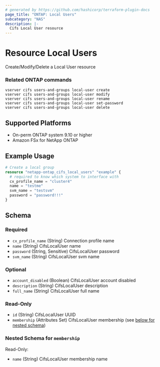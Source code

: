 ```yaml
---
# generated by https://github.com/hashicorp/terraform-plugin-docs
page_title: "ONTAP: Local Users"
subcategory: "NAS"
description: |-
  Cifs Local User resource
---
```


# Resource Local Users

Create/Modify/Delete a Local User resource

### Related ONTAP commands
```commandline
vserver cifs users-and-groups local-user create
vserver cifs users-and-groups local-user modify
vserver cifs users-and-groups local-user rename
vserver cifs users-and-groups local-user set-password
vserver cifs users-and-groups local-user delete
```

## Supported Platforms
* On-perm ONTAP system 9.10 or higher
* Amazon FSx for NetApp ONTAP

## Example Usage

```terraform
# Create a local group
resource "netapp-ontap_cifs_local_users" "example" {
  # required to know which system to interface with
  cx_profile_name = "cluster4"
  name = "testme"
  svm_name = "testsvm"
  password = "password!!!"
}
```
<!-- schema generated by tfplugindocs -->
## Schema

### Required

- `cx_profile_name` (String) Connection profile name
- `name` (String) CifsLocalUser name
- `password` (String, Sensitive) CifsLocalUser password
- `svm_name` (String) CifsLocalUser svm name

### Optional

- `account_disabled` (Boolean) CifsLocalUser account disabled
- `description` (String) CifsLocalUser description
- `full_name` (String) CifsLocalUser full name

### Read-Only

- `id` (String) CifsLocalUser UUID
- `membership` (Attributes Set) CifsLocalUser membership (see [below for nested schema](#nestedatt--membership))

<a id="nestedatt--membership"></a>
### Nested Schema for `membership`

Read-Only:

- `name` (String) CifsLocalUser membership name


